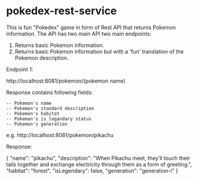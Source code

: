 # pokedex-rest-service

This is fun "Pokedex" game in form of Rest API that returns Pokemon information.
The API has two main API two main endpoints:
1. Returns basic Pokemon information.
2. Returns basic Pokemon information but with a 'fun' translation of the Pokemon description.

Endpoint 1:

http://localhost:8081/pokemon/{pokemon name)

Response contains following fields:

    -- Pokemon's name
    -- Pokemon's standard description
    -- Pokemon's habitat
    -- Pokeman's is_legandary status
    -- Pokemon's generation

e.g. http://localhost:8081/pokemon/pikachu

Response:

{
"name": "pikachu",
"description": "When Pikachu meet, they’ll touch their tails together and exchange electricity through them as a form of greeting.",
"habitat": "forest",
"isLegendary": false,
"generation": "generation-i"
}








